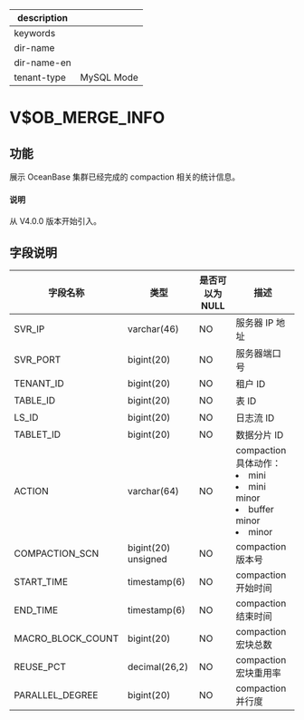 |description||
|---|---|
|keywords||
|dir-name||
|dir-name-en||
|tenant-type|MySQL Mode|

# V$OB_MERGE_INFO

## 功能

展示 OceanBase 集群已经完成的 compaction 相关的统计信息。

<main id="notice" type='explain'>
  <h4>说明</h4>
  <p>从 V4.0.0 版本开始引入。</p>
</main>

## 字段说明

|       字段名称        |      类型       | 是否可以为 NULL |                                 描述                                  |
|-------------------|---------------|------------|-----------------------------------------------------------------------------------------------------|
| SVR_IP            | varchar(46)   | NO         | 服务器 IP 地址                                                           |
| SVR_PORT          | bigint(20)    | NO         | 服务器端口号                                                              |
| TENANT_ID         | bigint(20)    | NO         | 租户 ID                                                               |
| TABLE_ID          | bigint(20)    | NO         | 表 ID                                                                |
| LS_ID             | bigint(20)    | NO         | 日志流 ID                                                              |
| TABLET_ID         | bigint(20)    | NO         | 数据分片 ID                                                             |
| ACTION            | varchar(64)   | NO         | compaction 具体动作： <li> mini   <li> mini minor   <li> buffer minor   <li> minor    |
| COMPACTION_SCN    | bigint(20) unsigned    | NO         | compaction 版本号                                                      |
| START_TIME        | timestamp(6)  | NO         | compaction 开始时间                                                     |
| END_TIME          | timestamp(6)  | NO         | compaction 结束时间                                                     |
| MACRO_BLOCK_COUNT | bigint(20)    | NO         | compaction 宏块总数                                                     |
| REUSE_PCT         | decimal(26,2) | NO         | compaction 宏块重用率                                                    |
| PARALLEL_DEGREE   | bigint(20)    | NO         | compaction 并行度                                                      |
